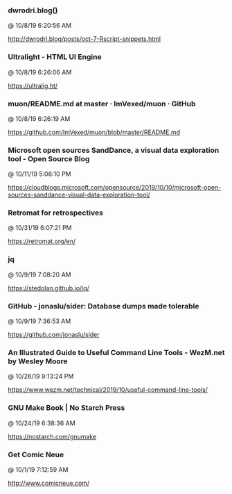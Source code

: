 ﻿

### dwrodri.blog()
@ 10/8/19 6:20:56 AM

http://dwrodri.blog/posts/oct-7-Rscript-snippets.html



### Ultralight - HTML UI Engine
@ 10/8/19 6:26:06 AM

https://ultralig.ht/



### muon/README.md at master · ImVexed/muon · GitHub
@ 10/8/19 6:26:19 AM

https://github.com/ImVexed/muon/blob/master/README.md




### Microsoft open sources SandDance, a visual data exploration tool - Open Source Blog
@ 10/11/19 5:06:10 PM

https://cloudblogs.microsoft.com/opensource/2019/10/10/microsoft-open-sources-sanddance-visual-data-exploration-tool/




### Retromat for retrospectives
@ 10/31/19 6:07:21 PM

https://retromat.org/en/




### jq
@ 10/9/19 7:08:20 AM

https://stedolan.github.io/jq/



### GitHub - jonaslu/sider: Database dumps made tolerable
@ 10/9/19 7:36:53 AM

https://github.com/jonaslu/sider




### An Illustrated Guide to Useful Command Line Tools - WezM.net by Wesley Moore
@ 10/26/19 9:13:24 PM

https://www.wezm.net/technical/2019/10/useful-command-line-tools/




### GNU Make Book | No Starch Press
@ 10/24/19 6:38:36 AM

https://nostarch.com/gnumake




### Get Comic Neue
@ 10/1/19 7:12:59 AM

http://www.comicneue.com/


